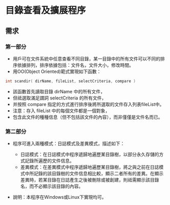﻿# 目錄查看及擴展程序

## 需求

### 第一部分

- 用戶可在文件系統中任意查看不同目錄，某一目錄中的所有文件可以不同的排序依據排列，排序依據包括：文件名，文件大小，修改時間。
- 用OO(Object Oriented)範式實現如下函數：

```c++
int scandir( dirName, fileList, selectCriteria, compare )
```

- 該函數首先讀取目錄 dirName 中的所有文件，
- 但祗選取滿足謂詞 selectCriteria 的所有文件，
- 并按照 compare 指定的方式進行排序後將所選取的文件存入列表fileList中。
- 注意：存入 fileList 中的每個文件都是一個對象，
- 包含此文件的種種信息（但不包括該文件的內容），而非僅僅是文件名而已。

### 第二部分
- 程序可進入兩種模式：日誌模式及差異模式，描述如下：
    - 日誌模式：在日誌模式中程序遞歸地遍歷某目錄樹，以部分永久存儲的方式記錄所遍歷的文件信息。
    - 差異模式：在差異模式中程序遞歸地遍歷某目錄樹，將之與之前在日誌模式中所記錄的該目錄樹的文件信息相比較，顯示二者所有的差異。在顯示差異時，若某目錄在日誌產生之後被刪除或被創建，則祗需顯示該目錄名，而不必顯示該目錄的內容。


- 說明：本程序在Windows或Linux下實現均可。
